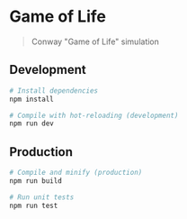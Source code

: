 # Game of Life

> Conway "Game of Life" simulation

## Development

```sh
# Install dependencies
npm install

# Compile with hot-reloading (development)
npm run dev
```

## Production


```sh
# Compile and minify (production)
npm run build

# Run unit tests
npm run test
```
